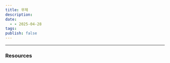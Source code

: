 ```yaml
---
title: 무제
description: 
date:
  - - 2025-04-28
tags: 
publish: false
---
```



---




### Resources
